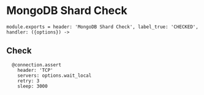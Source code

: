 
# MongoDB Shard Check

    module.exports = header: 'MongoDB Shard Check', label_true: 'CHECKED', handler: ({options}) ->

## Check 

      @connection.assert
        header: 'TCP'
        servers: options.wait_local
        retry: 3
        sleep: 3000

